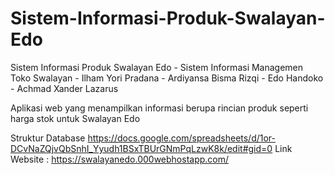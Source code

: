# Sistem-Informasi-Produk-Swalayan-Edo
Sistem Informasi Produk Swalayan Edo - Sistem Informasi Managemen Toko Swalayan - Ilham Yori Pradana - Ardiyansa Bisma Rizqi - Edo Handoko - Achmad Xander Lazarus

Aplikasi web yang menampilkan informasi berupa rincian produk seperti harga stok untuk Swalayan Edo

Struktur Database https://docs.google.com/spreadsheets/d/1or-DCvNaZQjvQbSnhI_Yyudh1BSxTBUrGNmPqLzwK8k/edit#gid=0
Link Website : https://swalayanedo.000webhostapp.com/
